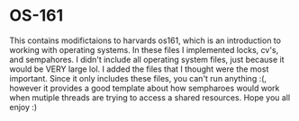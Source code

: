 # OS-161
This contains modifictaions to harvards os161, which is an introduction to working with operating systems. In these files I implemented locks, cv's, and sempahores. I didn't include all operating system files, just because it would be VERY large lol. I added the files that I thought were the most important. Since it only includes these files, you can't run anything :(, however it provides a good template about how sempharoes would work when mutiple threads are trying to access a shared resources. Hope you all enjoy :)
